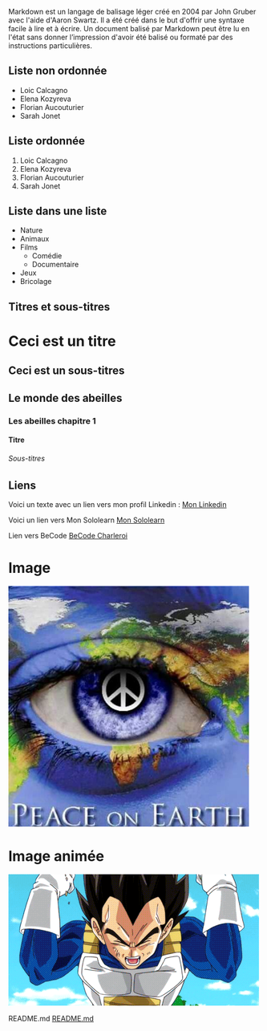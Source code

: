 Markdown est un langage de balisage léger créé en 2004 par John Gruber avec l'aide d'Aaron Swartz. Il a été créé dans le but d'offrir une syntaxe facile à lire et à écrire. Un document balisé par Markdown peut être lu en l'état sans donner l’impression d'avoir été balisé ou formaté par des instructions particulières.

## Liste non ordonnée

* Loic Calcagno 
* Elena Kozyreva 
* Florian Aucouturier 
* Sarah Jonet

## Liste ordonnée

1. Loic Calcagno 
1. Elena Kozyreva 
1. Florian Aucouturier 
1. Sarah Jonet

## Liste dans une liste

* Nature
* Animaux
* Films
  * Comédie
  * Documentaire
* Jeux  
* Bricolage


## Titres et sous-titres

# Ceci est un titre
## Ceci est un sous-titres

## Le monde des abeilles
### Les abeilles chapitre 1

#### Titre
###### Sous-titres


## Liens

Voici un texte avec un lien vers mon profil Linkedin : [Mon Linkedin](https://www.linkedin.com/in/sarah-jonet/)

Voici un lien vers Mon Sololearn [Mon Sololearn](https://www.sololearn.com/learning)

Lien vers BeCode [BeCode Charleroi](https://becode.org/fr/a-propos-de-nous/nos-campus/charleroi/)

# Image

![Mon image](peace-on-earth.jpg)

# Image animée

![Alt gif Dragon Ball](X9VB.gif)

<script type="text/javascript">alert("Bonjour à toutes et tous");</script>

README.md [README.md](README.md)



